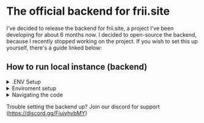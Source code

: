 # The official backend for frii.site

I've decided to release the backend for frii.site, a project I've been developing for about 6 months now. 
I decided to open-source the backend, because I recently stopped working on the project. If you wish to set this up yourself, there's a guide linked below:

## How to run local instance (backend)

<details>
  <summary>.ENV Setup</summary>

  
You'll need the following keys:
P.S: These keys are listed in the following format: `Service (key name in .ENV file) - usage`

Optional:
  [IPInfo](https://ipinfo.io/developers) (IPINFO_KEY) - Gets country details and associates them with users. WARN: Not setting up this key might cause instability / crashes.
  Discord webhook (DC_TRACE and DC_WEBHOOK. Usage requires some slight code changes) - Sends logs to certain channels
  [Sentry](https://sentry.io/welcome/) (SENTRY_URL) - Used for debugging. WARN: Not setting up this key might cause instability / crashes.
  [GitHub](https://github.com/settings/tokens] (GH_KEY) - Used for translations 

Required:
  [Resend](https://resend.com/) (RESEND_KEY) - Used for email verification
  [MongoDB](https://www.mongodb.com/) (MONGODB_URL) - Used for storing data
  [Cloudflare API key](https://developers.cloudflare.com/fundamentals/api/get-started/create-token/) (CF_KEY_W and CF_KEY_R) - Used for DNS management
  Cloudflare Email (EMAIL) - Used for DNS management. (Make sure to use the email your cloudflare account is associated with)
  [Cloudflare Zone](https://developers.cloudflare.com/fundamentals/setup/find-account-and-zone-ids/) (ZONEID) - DNS management
  [Fernet encryption key](https://fernetkeygen.com/) (ENC_KEY) - Used for encrypting certain data in the database.

After setting up these keys, you can continue to Enviroment setup
  
</details>

<details>
  <summary>Enviroment setup</summary>

  1. Make sure you have Python >3.8 installed
  2. Clone this repository (`git clone https://github.com/ctih1/frii.site-backend`)
  3. Go to the directory (`cd frii.site-backend`)
  4. Install required dependencies (`pip install -r requirements.txt`)

  After this, you can run the server using `python server.py`, which will create an instance on localhost:5123
  
</details>

<details>
  <summary>Navigating the code</summary>

  So, now the hard part: navigating the code

  The frii.site backend has been rewritten multiple times, but it's still messy and barely organized. 

  1. `server.py` listens for requests to the server, and passes headers / the JSON body to `connector.py`
  2. `connector.py` routes the request information to the correct function
  3. `funcs/(?).py` executes the right functions, and returns data
  4. `connector.py` organizes the data in the flask "Response" class, and returns it to `server.py` 
</details>

Trouble setting the backend up? Join our discord for support (https://discord.gg/FjujyhvbMY)
